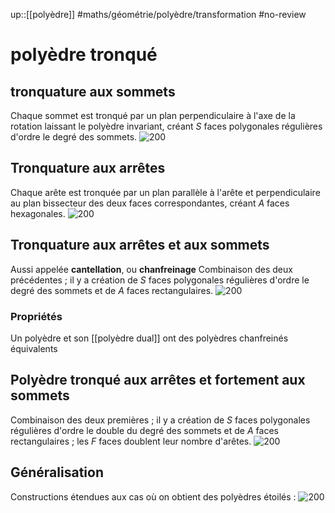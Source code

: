 up::[[polyèdre]]
#maths/géométrie/polyèdre/transformation #no-review 
# polyèdre tronqué


## tronquature aux sommets
Chaque sommet est tronqué par un plan perpendiculaire à l'axe de la rotation laissant le polyèdre invariant, créant $S$ faces polygonales régulières d'ordre le degré des sommets.
![200](https://mathcurve.com/polyedres/chanfreine/cubetronqanime.gif)


## Tronquature aux arrêtes
Chaque arête est tronquée par un plan parallèle à l'arête et perpendiculaire au plan bissecteur des deux faces correspondantes, créant $A$ faces hexagonales.
![200](https://mathcurve.com/polyedres/chanfreine/octaedre_tronqueanime.gif)

## Tronquature aux arrêtes et aux sommets
Aussi appelée **cantellation**, ou **chanfreinage**
Combinaison des deux précédentes ; il y a création de $S$ faces polygonales régulières d'ordre le degré des sommets et de $A$ faces rectangulaires.
![200](https://mathcurve.com/polyedres/chanfreine/grhombicuboctaedre_construcanime.gif)

### Propriétés
Un polyèdre et son [[polyèdre dual]] ont des polyèdres chanfreinés équivalents

## Polyèdre tronqué aux arrêtes et fortement aux sommets
Combinaison des deux premières ; il y a création de $S$ faces polygonales régulières d'ordre le double du degré des sommets et de $A$ faces rectangulaires ; les $F$ faces doublent leur nombre d'arêtes.
![200](https://mathcurve.com/polyedres/chanfreine/cubetronq3.gif)


## Généralisation
Constructions étendues aux cas où on obtient des polyèdres étoilés :
![200](https://mathcurve.com/polyedres/chanfreine/cubetronqanime3.gif)


